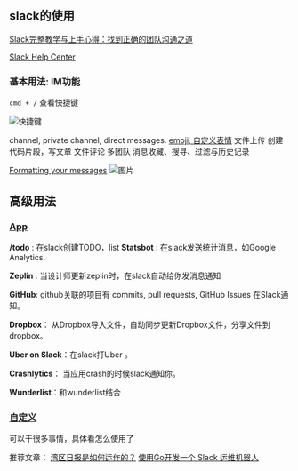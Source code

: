 ## slack的使用

[Slack完整教学与上手心得：找到正确的团队沟通之道](http://www.tuicool.com/articles/VR777fM)

[Slack Help Center](https://get.slack.help/hc/en-us)

### 基本用法: **IM功能**

`cmd + /` 查看快捷键

  ![快捷键](https://dn-coding-net-production-pp.qbox.me/45c97b70-5c58-4766-ae19-80498024c52c.png) 
  

channel, private channel, direct messages.
[emoji, 自定义表情](https://get.slack.help/hc/en-us/articles/202931348-Emoji-and-emoticons)
文件上传
创建代码片段，写文章
文件评论
多团队
消息收藏、搜寻、过滤与历史记录

 [Formatting your messages](https://get.slack.help/hc/en-us/articles/202288908-Formatting-your-messages)
 ![图片](https://dn-coding-net-production-pp.qbox.me/bf2ed339-434d-4730-96e1-bd4f39ba7b09.png) 


## 高级用法

### [App](https://slack.com/apps)

**/todo** : 在slack创建TODO，list
**Statsbot** : 在slack发送统计消息，如Google Analytics.

**Zeplin** : 当设计师更新zeplin时，在slack自动给你发消息通知

**GitHub**: github关联的项目有 commits, pull requests, GitHub Issues 在Slack通知。

**Dropbox**： 从Dropbox导入文件，自动同步更新Dropbox文件，分享文件到dropbox。

**Uber on Slack**：在slack打Uber 。

**Crashlytics**： 当应用crash的时候slack通知你。

**Wunderlist**：和wunderlist结合

### [自定义](https://api.slack.com/custom-integrations)
可以干很多事情，具体看怎么使用了

推荐文章：
[湾区日报是如何运作的？](https://wanqu.co/blog/2015-05-24-behind-the-scenes.html)
[使用Go开发一个 Slack 运维机器人](http://colobu.com/2015/11/04/create-a-slack-bot-with-golang/?utm_source=tuicool&utm_medium=referral)
